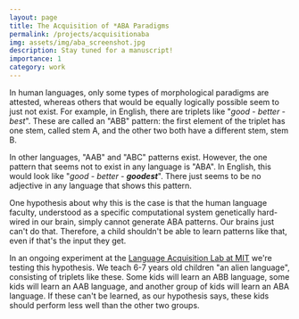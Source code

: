 ```yaml
---
layout: page
title: The Acquisition of *ABA Paradigms
permalink: /projects/acquisitionaba
img: assets/img/aba_screenshot.jpg
description: Stay tuned for a manuscript!
importance: 1
category: work
---
```


In human languages, only some types of morphological paradigms are attested, whereas others that would be equally logically possible seem to just not exist. 
For example, in English, there are triplets like "*good - better - best*". 
These are called an "ABB" pattern: the first element of the triplet has one stem, called stem A, and the other two both have a different stem, stem B. 

In other languages, "AAB" and "ABC" patterns exist. However, the one pattern that seems not to exist in any language is "ABA". 
In English, this would look like "*good - better - __goodest__*". 
There just seems to be no adjective in any language that shows this pattern.

One hypothesis about why this is the case is that the human language faculty, understood as a specific computational system genetically hard-wired in our brain, simply cannot generate ABA patterns.
Our brains just can't do that. 
Therefore, a child shouldn't be able to learn patterns like that, even if that's the input they get.

In an ongoing experiment at the [Language Acquisition Lab at MIT](https://www.childlanguage.mit.edu/about) we're testing this hypothesis. We teach 6-7 years old children "an alien language", consisting of triplets like these. Some kids will learn an ABB language, some kids will learn an AAB language, and another group of kids will learn an ABA language. If these can't be learned, as our hypothesis says, these kids should perform less well than the other two groups. 